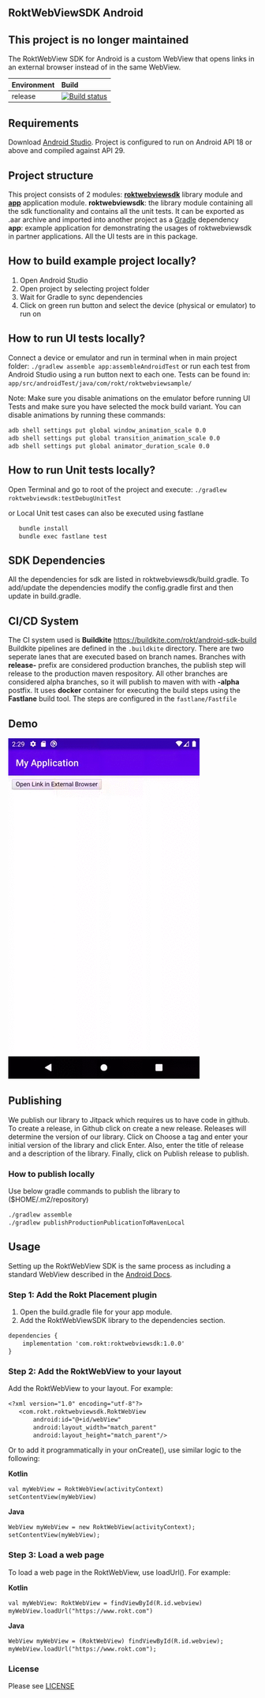 ## RoktWebViewSDK Android

**This project is no longer maintained**
--

The RoktWebView SDK for Android is a custom WebView that opens links in an external browser instead of in the same WebView.


| Environment | Build |
| ----------- | :----- |
| release | [![Build status](https://badge.buildkite.com/ead4486004439bfee871822ed4408d6c1f2f684f08a851ca5d.svg)](https://buildkite.com/rokt/android-webviewsdk)

## Requirements

Download [Android Studio](https://developer.android.com/studio). Project is configured to run on Android API 18 or above and compiled against API 29.

## Project structure

This project consists of 2 modules: [**roktwebviewsdk**](roktwebviewsdk) library module and [**app**](app) application module.
**roktwebviewsdk**: the library module containing all the sdk functionality and contains all the unit tests. It can be exported as .aar archive and imported into another project as a [Gradle](https://gradle.org/) dependency  
**app**: example application for demonstrating the usages of roktwebviewsdk in partner applications. All the UI tests are in this package.

## How to build example project locally?

1. Open Android Studio
2. Open project by selecting project folder
3. Wait for Gradle to sync dependencies
4. Click on green run button and select the device (physical or emulator) to run on

## How to run UI tests locally?

Connect a device or emulator and run in terminal when in main project folder: `./gradlew assemble app:assembleAndroidTest`
or run each test from Android Studio using a run button next to each one. Tests can be found in: `app/src/androidTest/java/com/rokt/roktwebviewsample/`

Note: Make sure you disable animations on the emulator before running UI Tests and make sure you have selected the mock build variant.
You can disable animations by running these commands:
   ```
adb shell settings put global window_animation_scale 0.0
adb shell settings put global transition_animation_scale 0.0
adb shell settings put global animator_duration_scale 0.0
   ```

## How to run Unit tests locally?
Open Terminal and go to root of the project and execute: `./gradlew roktwebviewsdk:testDebugUnitTest`

or Local Unit test cases can also be executed using fastlane
```
   bundle install
   bundle exec fastlane test
   ```

## SDK Dependencies

All the dependencies for sdk are listed in roktwebviewsdk/build.gradle. To add/update the dependencies modify the config.gradle first and then
update in build.gradle.

## CI/CD System

The CI system used is **Buildkite**  https://buildkite.com/rokt/android-sdk-build
Buildkite pipelines are defined in the `.buildkite` directory. There are two seperate lanes that are executed based on branch names.
Branches with **release-** prefix are considered production branches, the publish step will release to the production maven respository.
All other branches are considered alpha branches, so it will publish to maven with with **-alpha** postfix.
It uses **docker** container for executing the build steps using the **Fastlane** build tool. The steps are configured in the `fastlane/Fastfile`

## Demo

![Demo](/assets/demo.gif)

## Publishing
We publish our library to Jitpack which requires us to have code in github. To create a release, in Github click on create a new release.
Releases will determine the version of our library. Click on Choose a tag and enter your initial version of the library and click Enter. 
Also, enter the title of release and a description of the library. Finally, click on Publish release to publish.

### How to publish locally
Use below gradle commands to publish the library to ($HOME/.m2/repository)
```
./gradlew assemble 
./gradlew publishProductionPublicationToMavenLocal
```

## Usage

Setting up the RoktWebView SDK is the same process as including a standard WebView described in the [Android Docs](https://developer.android.com/guide/webapps/webview).

### Step 1: Add the Rokt Placement plugin
1. Open the build.gradle file for your app module.
2. Add the RoktWebViewSDK library to the dependencies section.
```
dependencies {
    implementation 'com.rokt:roktwebviewsdk:1.0.0'
}
```

### Step 2: Add the RoktWebView to your layout

Add the RoktWebView to your layout. For example: 
```
<?xml version="1.0" encoding="utf-8"?>
   <com.rokt.roktwebviewsdk.RoktWebView
       android:id="@+id/webView"
       android:layout_width="match_parent"
       android:layout_height="match_parent"/>

```

Or to add it programmatically in your onCreate(), use similar logic to the following: 

**Kotlin**
```
val myWebView = RoktWebView(activityContext)
setContentView(myWebView)
```

**Java**
```
WebView myWebView = new RoktWebView(activityContext);
setContentView(myWebView);
```
### Step 3: Load a web page
To load a web page in the RoktWebView, use loadUrl(). For example:

**Kotlin**
```
val myWebView: RoktWebView = findViewById(R.id.webview)
myWebView.loadUrl("https://www.rokt.com")
```

**Java**
```
WebView myWebView = (RoktWebView) findViewById(R.id.webview);
myWebView.loadUrl("https://www.rokt.com");
```

### License
Please see [LICENSE](/LICENSE.md)